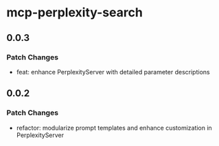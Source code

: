 # mcp-perplexity-search

## 0.0.3

### Patch Changes

- feat: enhance PerplexityServer with detailed parameter descriptions

## 0.0.2

### Patch Changes

- refactor: modularize prompt templates and enhance customization in
  PerplexityServer
